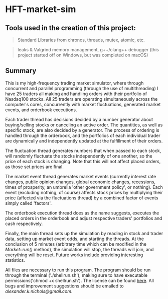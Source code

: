 # HFT-market-sim

## Tools used in the creation of this project: 

> Standard Libraries from chronos, threads, mutex, atomic, etc.

> leaks & Valgrind memory management, g++/clang++ debugger (this project started off on Windows, but was completed on macOS)

## Summary

This is my high-frequency trading market simulator, where through concurrent and parallel programming (through the use of multithreading) I have 25 traders all making and handling orders with their portfolio of Nasdaq100 stocks. All 25 traders are operating simultaneously across the computer's cores, concurrently with market fluctuations, generated market events, and orderbook executions. 

Each trader thread has decisions decided by a number generator about buying/selling stocks or canceling an active order. The quantities, as well as specific stock, are also decided by a generator. The process of ordering is handled through the orderbook, and the portfolios of each individual trader are dynamically and independently updated at the fulfillment of their orders. 

The fluctuation thread generates numbers that when passed to each stock, will randomly fluctuate the stocks independently of one another, so the price of each stock is changing. Note that this will not affect placed orders, as those set prices are final. 

The market event thread generates market events (currently interest rate changes, public opinion changes, global economic changes, recessions, times of prosperity, an umbrella 'other government policy', or nothing). Each event (excluding nothing, of course) affects stock prices by multiplying their price (affected via the fluctuations thread) by a combined factor of events simply called 'factors'. 

The orderbook execution thread does as the name suggests, executes the placed orders in the orderbook and adjust respective traders' portfolios and cash respectively. 

Finally, the main thread sets up the simulation by reading in stock and trader data, setting up market event odds, and starting the threads. At the conclusion of 5 minutes (arbitrary time which can be modified in the _Market::run()_ method), the simulation will stop, the threads will join, and everything will be reset. Future works include providing interesting statistics.

All files are necessary to run this program. The program should be run through the terminal ('./shellrun.sh'), making sure to have executable permissions('chmod +x shellrun.sh'). The license can be found [here](LICENSE). All bugs and improvement suggestions should be emailed to _alexander.k.nichols@gmail.com_. 
